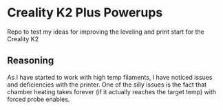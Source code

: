 # Creality K2 Plus Powerups

Repo to test my ideas for improving the leveling and print start for the Creality K2

## Reasoning

As I have started to work with high temp filaments, I have noticed issues and deficiencies with the printer. One of the silly issues is the fact that chamber heating takes forever (if it actually reaches the target temp) with forced probe enables.
